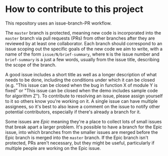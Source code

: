 # How to contribute to this project

This repository uses an issue-branch-PR workflow.

The `master` branch is protected, meaning new code is incorporated into the `master` branch via pull requests (PRs) from other branches after they are reviewed by at least one collaborator.
Each branch should correspond to an issue scoping out the specific goals of the new code we aim to write, with a name of the form `issue/N/brief-summary`, where `N` is the issue number and `brief-summary` is a just a few words, usually from the issue title, describing the scope of the branch.

A good issue includes a short title as well as a longer description of what needs to be done, including the conditions under which it can be closed (e.g. "This issue can be closed when the bug in function X of module Y is fixed" or "This issue can be closed when the demo includes sample code for algorithm Z").
To contribute to resolving an issue, please assign yourself to it so others know you're working on it.
A single issue can have multiple assignees, so it's best to also leave a comment on the issue to notify other potential contributors, especially if there's already a branch for it.

Some issues are _Epic_ meaning they're a place to collect lots of small issues that break apart a larger problem.
It's possible to have a branch for the Epic issue, into which branches from the smaller issues are merged before the Epic branch is merged into the `master` branch.
If the Epic branch isn't protected, PRs aren't necessary, but they might be useful, particularly if multiple people are working on the Epic issue.
